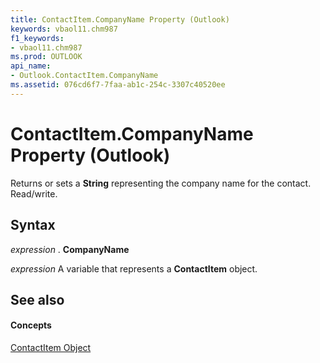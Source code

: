 ```yaml
---
title: ContactItem.CompanyName Property (Outlook)
keywords: vbaol11.chm987
f1_keywords:
- vbaol11.chm987
ms.prod: OUTLOOK
api_name:
- Outlook.ContactItem.CompanyName
ms.assetid: 076cd6f7-7faa-ab1c-254c-3307c40520ee
---
```



# ContactItem.CompanyName Property (Outlook)

Returns or sets a  **String** representing the company name for the contact. Read/write.


## Syntax

 _expression_ . **CompanyName**

 _expression_ A variable that represents a **ContactItem** object.


## See also


#### Concepts


[ContactItem Object](contactitem-object-outlook.md)

